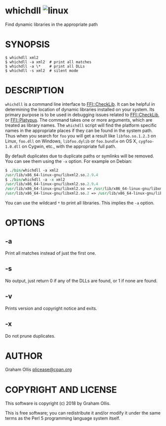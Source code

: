 # whichdll ![linux](https://github.com/PerlFFI/App-whichdll/workflows/linux/badge.svg)

Find dynamic libraries in the appropriate path

# SYNOPSIS

```
$ whichdll xml2
$ whichdll -a xml2  # print all matches
$ whichdll -a \*    # print all DLLs
$ whichdll -s xml2  # silent mode
```

# DESCRIPTION

`whichdll` is a command line interface to [FFI::CheckLib](https://metacpan.org/pod/FFI::CheckLib).  It can be helpful in determining the location of
dynamic libraries installed on your system.  Its primary purpose is to be used in debugging issues related to
[FFI::CheckLib](https://metacpan.org/pod/FFI::CheckLib), or [FFI::Platypus](https://metacpan.org/pod/FFI::Platypus).  The command takes one or more arguments, which are treated as library
names.  The `whichdll` script will find the platform specific names in the appropriate places if they can
be found in the system path.  Thus when you search for `foo` you will get a result like `libfoo.so.1.2.3` on
Linux, `foo.dll` on Windows, `libfoo.dylib` or `foo.bundle` on OS X, `cygfoo-1.0.dll` on Cygwin, etc., with
the appropriate full path.

By default duplicates due to duplicate paths or symlinks will be removed.  You can see them using the `-x`
option.  For example on Debian:

```perl
$ ./bin/whichdll -a xml2
/usr/lib/x86_64-linux-gnu/libxml2.so.2.9.4
$ ./bin/whichdll -a -x xml2
/usr/lib/x86_64-linux-gnu/libxml2.so.2.9.4
/usr/lib/x86_64-linux-gnu/libxml2.so => /usr/lib/x86_64-linux-gnu/libxml2.so.2.9.4
/usr/lib/x86_64-linux-gnu/libxml2.so.2 => /usr/lib/x86_64-linux-gnu/libxml2.so.2.9.4
```

You can use the wildcard `*` to print all libraries.  This implies the `-a` option.

# OPTIONS

## -a

Print all matches instead of just the first one.

## -s

No output, just return 0 if any of the DLLs are found, or 1 if none are found.

## -v

Prints version and copyright notice and exits.

## -x

Do not prune duplicates.

# AUTHOR

Graham Ollis <plicease@cpan.org>

# COPYRIGHT AND LICENSE

This software is copyright (c) 2018 by Graham Ollis.

This is free software; you can redistribute it and/or modify it under
the same terms as the Perl 5 programming language system itself.
